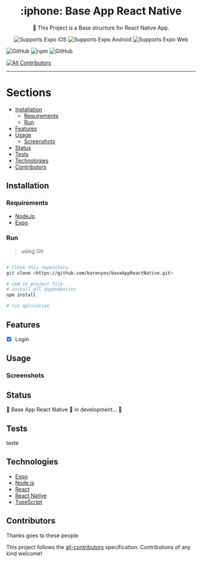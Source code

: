 <!-- Title -->

<h1 align="center"> :iphone: Base App React Native </h1>

<p align="center">🚀 This Project is a Base structure for React Native App. </p>

<!-- Header -->

<p align="center">
  <!-- iOS -->
  <img alt="Supports Expo iOS" longdesc="Supports Expo iOS" src="https://img.shields.io/badge/iOS-000.svg?style=flat-square&logo=APPLE&labelColor=999999&logoColor=fff" />
  <!-- Android -->
  <img alt="Supports Expo Android" longdesc="Supports Expo Android" src="https://img.shields.io/badge/Android-000.svg?style=flat-square&logo=ANDROID&labelColor=A4C639&logoColor=fff" />
  <!-- Web -->
  <img alt="Supports Expo Web" longdesc="Supports Expo Web" src="https://img.shields.io/badge/web-000.svg?style=flat-square&logo=GOOGLE-CHROME&labelColor=4285F4&logoColor=fff" />
</p>

![GitHub](https://img.shields.io/github/license/karenyov/baseAppReactNative?style=flat-square)
![npm](https://img.shields.io/npm/v/npm?style=flat-square)
![GitHub](https://img.shields.io/github/languages/code-size/karenyov/baseAppReactNative?style=flat-square)
<!-- prettier-ignore-start -->
<!-- ALL-CONTRIBUTORS-BADGE:START - Do not remove or modify this section -->
[![All Contributors](https://img.shields.io/badge/all_contributors-1-orange.svg?style=flat-square)](#contributors)
<!-- ALL-CONTRIBUTORS-BADGE:END --> 
<!-- prettier-ignore-end -->
  
<hr />

<!-- Body -->

Sections
=================
<!--ts-->
   * [Installation](#installation)
      * [Requirements](#requirements)
      * [Run](#run)
   * [Features](#features)
   * [Usage](#usage)
      * [Screenshots](#screenshots)
   * [Status](#status)
   * [Tests](#testes)
   * [Technologies](#technologies)
   * [Contributors](#Contributors)
<!--te-->

<!-- Installation -->
## Installation 

### Requirements 
- [NodeJs](https://nodejs.org/en/).
- [Expo](https://docs.expo.dev/get-started/installation/).

### Run
> using Git
```sh

# Clone this repository
git clone <https://github.com/karenyov/baseAppReactNative.git>

# cmd in project file
# install all dependencies
npm install

# run aplication

```

<!-- end Installation -->


<!-- Features -->
## Features 
- [x] Login

<!-- end Features -->


<!-- Usage -->
## Usage 


### Screenshots 
<!-- end Usage -->



<!-- Status -->
## Status 
🚧  Base App React Native 🚀 in development...  🚧

<!-- end Status -->


<!-- Tests -->
## Tests 

teste

<!-- end Tests -->

<!-- Technologies -->
## Technologies 
- [Expo](https://expo.io/)
- [Node.js](https://nodejs.org/en/)
- [React](https://pt-br.reactjs.org/)
- [React Native](https://reactnative.dev/)
- [TypeScript](https://www.typescriptlang.org/)

<!-- end Technologies -->


<!-- Contributors -->
## Contributors
Thanks goes to these people 

<!-- ALL-CONTRIBUTORS-LIST:START - Do not remove or modify this section -->
<!-- prettier-ignore-start -->


<!-- markdownlint-restore -->
<!-- prettier-ignore-end -->

<!-- ALL-CONTRIBUTORS-LIST:END -->

This project follows the [all-contributors](https://github.com/all-contributors/all-contributors) specification.
Contributions of any kind welcome!

<!-- end Contributors -->

